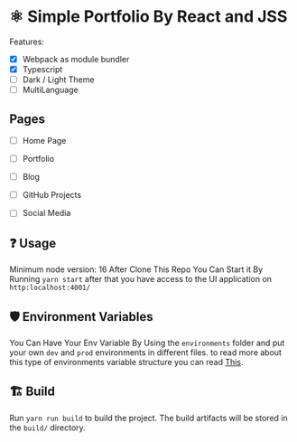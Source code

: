 # ⚛ Simple Portfolio By React and JSS
Features:

- [x] Webpack as module bundler
- [X] Typescript
- [ ] Dark / Light Theme
- [ ] MultiLanguage

## Pages
- [ ] Home Page
- [ ] Portfolio
- [ ] Blog
- [ ] GitHub Projects
- [ ] Social Media


## ❓ Usage
Minimum node version: 16
After Clone This Repo You Can Start it By Running `yarn start` after that you have access to the UI application on `http:localhost:4001/`

## 🛡 Environment Variables
You Can Have Your Env Variable By Using the `environments` folder and put your own `dev` and `prod` environments in different files. to read more about this type of environments variable structure you can read [This](https://amirzenoozi.medium.com/how-to-have-angular-environment-structure-in-react-applications-without-cra-e970443e9068).

## 🏗 Build
Run `yarn run build` to build the project. The build artifacts will be stored in the `build/` directory.
